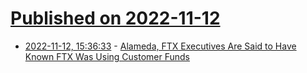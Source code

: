# [Published on 2022-11-12](index.md)

* [2022-11-12, 15:36:33](https://news.ycombinator.com/item?id=33574025) - [Alameda, FTX Executives Are Said to Have Known FTX Was Using Customer Funds](https://www.wsj.com/articles/alameda-ftx-executives-are-said-to-have-known-ftx-was-using-customer-funds-11668264238)
